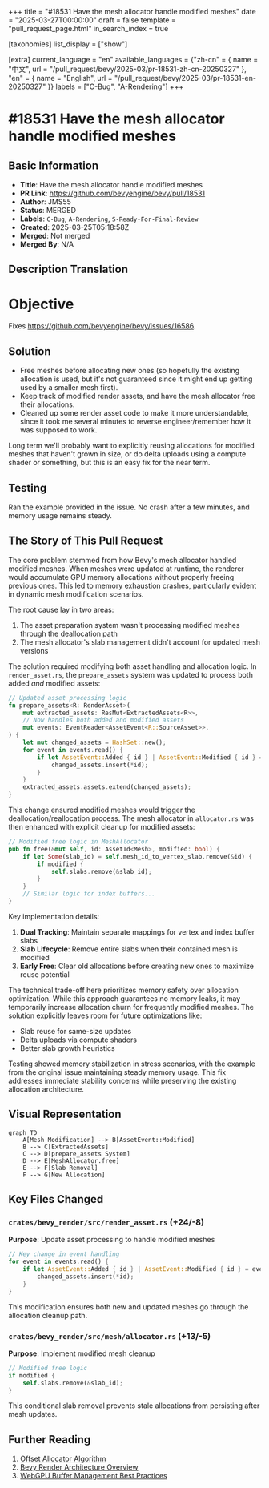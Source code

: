 +++
title = "#18531 Have the mesh allocator handle modified meshes"
date = "2025-03-27T00:00:00"
draft = false
template = "pull_request_page.html"
in_search_index = true

[taxonomies]
list_display = ["show"]

[extra]
current_language = "en"
available_languages = {"zh-cn" = { name = "中文", url = "/pull_request/bevy/2025-03/pr-18531-zh-cn-20250327" }, "en" = { name = "English", url = "/pull_request/bevy/2025-03/pr-18531-en-20250327" }}
labels = ["C-Bug", "A-Rendering"]
+++

# #18531 Have the mesh allocator handle modified meshes

## Basic Information
- **Title**: Have the mesh allocator handle modified meshes
- **PR Link**: https://github.com/bevyengine/bevy/pull/18531
- **Author**: JMS55
- **Status**: MERGED
- **Labels**: `C-Bug`, `A-Rendering`, `S-Ready-For-Final-Review`
- **Created**: 2025-03-25T05:18:58Z
- **Merged**: Not merged
- **Merged By**: N/A

## Description Translation
# Objective
Fixes https://github.com/bevyengine/bevy/issues/16586.

## Solution
- Free meshes before allocating new ones (so hopefully the existing allocation is used, but it's not guaranteed since it might end up getting used by a smaller mesh first).
- Keep track of modified render assets, and have the mesh allocator free their allocations.
- Cleaned up some render asset code to make it more understandable, since it took me several minutes to reverse engineer/remember how it was supposed to work.

Long term we'll probably want to explicitly reusing allocations for modified meshes that haven't grown in size, or do delta uploads using a compute shader or something, but this is an easy fix for the near term.

## Testing
Ran the example provided in the issue. No crash after a few minutes, and memory usage remains steady.


## The Story of This Pull Request

The core problem stemmed from how Bevy's mesh allocator handled modified meshes. When meshes were updated at runtime, the renderer would accumulate GPU memory allocations without properly freeing previous ones. This led to memory exhaustion crashes, particularly evident in dynamic mesh modification scenarios.

The root cause lay in two areas:
1. The asset preparation system wasn't processing modified meshes through the deallocation path
2. The mesh allocator's slab management didn't account for updated mesh versions

The solution required modifying both asset handling and allocation logic. In `render_asset.rs`, the `prepare_assets` system was updated to process both added *and* modified assets:

```rust
// Updated asset processing logic
fn prepare_assets<R: RenderAsset>(
    mut extracted_assets: ResMut<ExtractedAssets<R>>,
    // Now handles both added and modified assets
    mut events: EventReader<AssetEvent<R::SourceAsset>>,
) {
    let mut changed_assets = HashSet::new();
    for event in events.read() {
        if let AssetEvent::Added { id } | AssetEvent::Modified { id } = event {
            changed_assets.insert(*id);
        }
    }
    extracted_assets.assets.extend(changed_assets);
}
```

This change ensured modified meshes would trigger the deallocation/reallocation process. The mesh allocator in `allocator.rs` was then enhanced with explicit cleanup for modified assets:

```rust
// Modified free logic in MeshAllocator
pub fn free(&mut self, id: AssetId<Mesh>, modified: bool) {
    if let Some(slab_id) = self.mesh_id_to_vertex_slab.remove(&id) {
        if modified {
            self.slabs.remove(&slab_id);
        }
    }
    // Similar logic for index buffers...
}
```

Key implementation details:
1. **Dual Tracking**: Maintain separate mappings for vertex and index buffer slabs
2. **Slab Lifecycle**: Remove entire slabs when their contained mesh is modified
3. **Early Free**: Clear old allocations before creating new ones to maximize reuse potential

The technical trade-off here prioritizes memory safety over allocation optimization. While this approach guarantees no memory leaks, it may temporarily increase allocation churn for frequently modified meshes. The solution explicitly leaves room for future optimizations like:
- Slab reuse for same-size updates
- Delta uploads via compute shaders
- Better slab growth heuristics

Testing showed memory stabilization in stress scenarios, with the example from the original issue maintaining steady memory usage. This fix addresses immediate stability concerns while preserving the existing allocation architecture.

## Visual Representation

```mermaid
graph TD
    A[Mesh Modification] --> B[AssetEvent::Modified]
    B --> C[ExtractedAssets]
    C --> D[prepare_assets System]
    D --> E[MeshAllocator.free]
    E --> F[Slab Removal]
    F --> G[New Allocation]
```

## Key Files Changed

### `crates/bevy_render/src/render_asset.rs` (+24/-8)
**Purpose**: Update asset processing to handle modified meshes
```rust
// Key change in event handling
for event in events.read() {
    if let AssetEvent::Added { id } | AssetEvent::Modified { id } = event {
        changed_assets.insert(*id);
    }
}
```
This modification ensures both new and updated meshes go through the allocation cleanup path.

### `crates/bevy_render/src/mesh/allocator.rs` (+13/-5)
**Purpose**: Implement modified mesh cleanup
```rust
// Modified free logic
if modified {
    self.slabs.remove(&slab_id);
}
```
This conditional slab removal prevents stale allocations from persisting after mesh updates.

## Further Reading
1. [Offset Allocator Algorithm](https://github.com/GameTechDev/OffsetAllocator)
2. [Bevy Render Architecture Overview](https://bevyengine.org/learn/book/implementation/rendering/)
3. [WebGPU Buffer Management Best Practices](https://gpuweb.github.io/gpuweb/#buffer-usage)